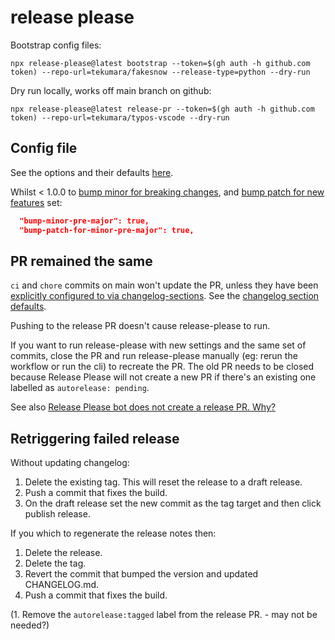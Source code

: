 # release please

Bootstrap config files:

```
npx release-please@latest bootstrap --token=$(gh auth -h github.com token) --repo-url=tekumara/fakesnow --release-type=python --dry-run
```

Dry run locally, works off main branch on github:

```
npx release-please@latest release-pr --token=$(gh auth -h github.com token) --repo-url=tekumara/typos-vscode --dry-run
```

## Config file

See the options and their defaults [here](https://github.com/googleapis/release-please/blob/main/docs/manifest-releaser.md#configfile).

Whilst < 1.0.0 to [bump minor for breaking changes](https://github.com/googleapis/release-please/blob/611db3d5628d1ff4cd7c40259894daf0c13f8e17/docs/manifest-releaser.md?plain=1#L167), and [bump patch for new features](https://github.com/googleapis/release-please/blob/611db3d5628d1ff4cd7c40259894daf0c13f8e17/docs/manifest-releaser.md?plain=1#L171) set:

```json
  "bump-minor-pre-major": true,
  "bump-patch-for-minor-pre-major": true,
```

## PR remained the same

`ci` and `chore` commits on main won't update the PR, unless they have been [explicitly configured to via changelog-sections](https://github.com/tekumara/fakesnow/blob/966cc92f9e753698e14c67a03b1cf2110bc9507b/release-please-config.json#L4). See the [changelog section defaults](https://git.io/JqCZL).

Pushing to the release PR doesn't cause release-please to run.

If you want to run release-please with new settings and the same set of commits, close the PR and run release-please manually (eg: rerun the workflow or run the cli) to recreate the PR. The old PR needs to be closed because Release Please will not create a new PR if there's an existing one labelled as `autorelease: pending`.

See also [Release Please bot does not create a release PR. Why?](https://github.com/googleapis/release-please?tab=readme-ov-file#release-please-bot-does-not-create-a-release-pr-why)

## Retriggering failed release

Without updating changelog:

1. Delete the existing tag. This will reset the release to a draft release.
1. Push a commit that fixes the build.
1. On the draft release set the new commit as the tag target and then click publish release.

If you which to regenerate the release notes then:

1. Delete the release.
1. Delete the tag.
1. Revert the commit that bumped the version and updated CHANGELOG.md.
1. Push a commit that fixes the build.

(1. Remove the `autorelease:tagged` label from the release PR. - may not be needed?)

